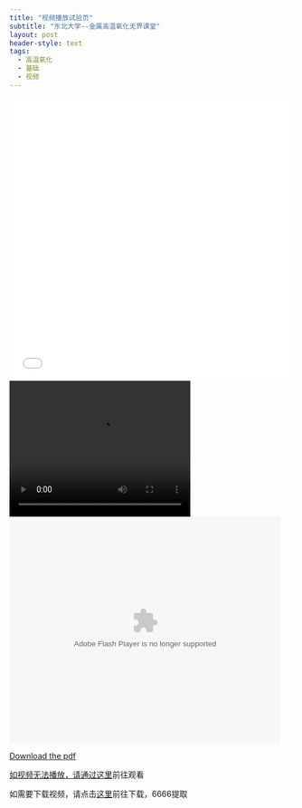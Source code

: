 ```yaml
---
title: "视频播放试验页"
subtitle: "东北大学--金属高温氧化无界课堂"
layout: post
header-style: text
tags:
  - 高温氧化
  - 基础
  - 视频
---
```



<div class="aspect-ratio">
	<iframe src="//player.bilibili.com/player.html?aid=927183411&cid=82396732&page=1&high_quality=1&danmaku=0" scrolling="no" border="0" frameborder="no" framespacing="0" allowfullscreen="allowfullscreen" width="100%" height="500" sandbox="allow-top-navigation allow-same-origin allow-forms allow-scripts">> </iframe>
</div>
<video width="320" height="240" controls>
  <source src="//player.bilibili.com/player.html?aid=927183411&cid=82396732&page=1&high_quality=1&danmaku=0&t=30" type="video/mp4">
      <embed src='https://player.youku.com/player.php/sid/XMTQ3MjM5Mjc0MA==/v.swf' allowFullScreen='true' quality='high' width='480' height='400' align='middle' allowScriptAccess='always' type='application/x-shockwave-flash'></embed>
  </object> 
</video>
<embed src='//player.bilibili.com/player.html?aid=927183411&cid=82396732&page=1&high_quality=1&danmaku=0&t=30' allowFullScreen='true' quality='high' width='480' height='400' align='middle' allowScriptAccess='always' type='application/x-shockwave-flash'></embed>

<a href="/./post/pdf_file/lessons/lesson 1 class 1" download="newfilename">Download the pdf



如视频无法播放，请通过<a href="https://www.bilibili.com/video/BV1nz4y1Z7tf">这里</a>前往观看

如需要下载视频，请点击<a href="ttps://pan.baidu.com/s/10nk9VeEQJBbDhhmTRZK_6g ">这里</a>前往下载，6666提取